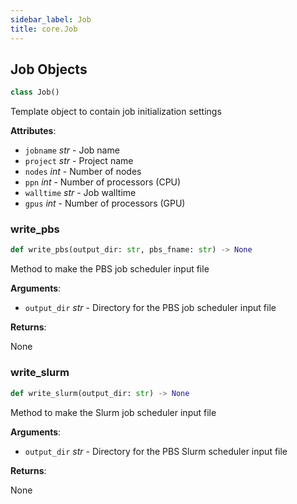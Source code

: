 ```yaml
---
sidebar_label: Job
title: core.Job
---
```


## Job Objects

```python
class Job()
```

Template object to contain job initialization settings

**Attributes**:

- `jobname` _str_ - Job name
- `project` _str_ - Project name
- `nodes` _int_ - Number of nodes
- `ppn` _int_ - Number of processors (CPU)
- `walltime` _str_ - Job walltime
- `gpus` _int_ - Number of processors (GPU)

### write\_pbs

```python
def write_pbs(output_dir: str, pbs_fname: str) -> None
```

Method to make the PBS job scheduler input file

**Arguments**:

- `output_dir` _str_ - Directory for the PBS job scheduler input file
  

**Returns**:

  None

### write\_slurm

```python
def write_slurm(output_dir: str) -> None
```

Method to make the Slurm job scheduler input file

**Arguments**:

- `output_dir` _str_ - Directory for the PBS Slurm scheduler input file
  

**Returns**:

  None

